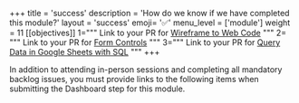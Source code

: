 +++
title = 'success'
description = 'How do we know if we have completed this module?'
layout = 'success'
emoji= '✅'
menu_level = ['module']
weight = 11
[[objectives]]
1="""
Link to your PR for [Wireframe to Web Code](https://github.com/CodeYourFuture/Module-User-Focused-Data/issues/90)
"""
2= """
Link to your PR for [Form Controls](https://github.com/CodeYourFuture/Module-User-Focused-Data/issues/88)
"""
3="""
Link to your PR for [Query Data in Google Sheets with SQL](https://github.com/CodeYourFuture/Module-User-Focused-Data/issues/104)
"""
+++

In addition to attending in-person sessions and completing all mandatory backlog issues, you must provide links to the following items when submitting the Dashboard step for this module.
